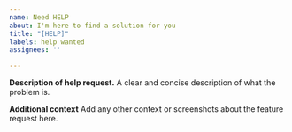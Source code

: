 ```yaml
---
name: Need HELP
about: I'm here to find a solution for you
title: "[HELP]"
labels: help wanted
assignees: ''

---
```


**Description of help request.**
A clear and concise description of what the problem is.

**Additional context**
Add any other context or screenshots about the feature request here.
